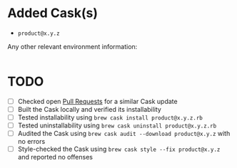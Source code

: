 <!-- Please provide a general summary of the pull request in the Title above -->

# Added Cask(s)

- `product@x.y.z`

<!-- Explain what you expect to happen -->

Any other relevant environment information:

```sh

```

# TODO

- [ ] Checked open [Pull Requests](https://github.com/operatehappy/homebrew-hashicorp/pulls) for a similar Cask update
- [ ] Built the Cask locally and verified its installability
- [ ] Tested installability using `brew cask install product@x.y.z.rb`
- [ ] Tested uninstallability using `brew cask uninstall product@x.y.z.rb`
- [ ] Audited the Cask using `brew cask audit --download product@x.y.z` with no errors
- [ ] Style-checked the Cask using `brew cask style --fix product@x.y.z` and reported no offenses
